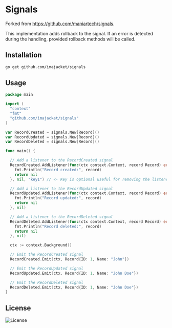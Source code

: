 # Signals

Forked from https://github.com/maniartech/signals.

This implementation adds rollback to the signal. If an error is detected during the handling, provided rollback methods will be called.

## Installation

```bash
go get github.com/imajacket/signals
```

## Usage

```go
package main

import (
  "context"
  "fmt"
  "github.com/imajacket/signals"
)

var RecordCreated = signals.New[Record]()
var RecordUpdated = signals.New[Record]()
var RecordDeleted = signals.New[Record]()

func main() {

  // Add a listener to the RecordCreated signal
  RecordCreated.AddListener(func(ctx context.Context, record Record) error {
    fmt.Println("Record created:", record)
	return nil
  }, nil, "key1") // <- Key is optional useful for removing the listener later

  // Add a listener to the RecordUpdated signal
  RecordUpdated.AddListener(func(ctx context.Context, record Record) error {
    fmt.Println("Record updated:", record)
	return nil
  }, nil)

  // Add a listener to the RecordDeleted signal
  RecordDeleted.AddListener(func(ctx context.Context, record Record) error {
    fmt.Println("Record deleted:", record)
	return nil
  }, nil)

  ctx := context.Background()

  // Emit the RecordCreated signal
  RecordCreated.Emit(ctx, Record{ID: 1, Name: "John"})

  // Emit the RecordUpdated signal
  RecordUpdated.Emit(ctx, Record{ID: 1, Name: "John Doe"})

  // Emit the RecordDeleted signal
  RecordDeleted.Emit(ctx, Record{ID: 1, Name: "John Doe"})
}
```

## License

![License](https://img.shields.io/badge/license-MIT-blue.svg)
